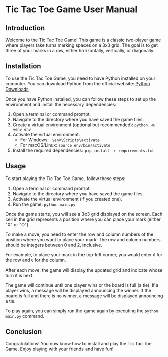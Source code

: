 # Tic Tac Toe Game User Manual

## Introduction

Welcome to the Tic Tac Toe Game! This game is a classic two-player game where players take turns marking spaces on a 3x3 grid. The goal is to get three of your marks in a row, either horizontally, vertically, or diagonally.

## Installation

To use the Tic Tac Toe Game, you need to have Python installed on your computer. You can download Python from the official website: [Python Downloads](https://www.python.org/downloads/)

Once you have Python installed, you can follow these steps to set up the environment and install the necessary dependencies:

1. Open a terminal or command prompt.
2. Navigate to the directory where you have saved the game files.
3. Create a virtual environment (optional but recommended): `python -m venv env`
4. Activate the virtual environment:
   - For Windows: `.\env\Scripts\activate`
   - For macOS/Linux: `source env/bin/activate`
5. Install the required dependencies: `pip install -r requirements.txt`

## Usage

To start playing the Tic Tac Toe Game, follow these steps:

1. Open a terminal or command prompt.
2. Navigate to the directory where you have saved the game files.
3. Activate the virtual environment (if you created one).
4. Run the game: `python main.py`

Once the game starts, you will see a 3x3 grid displayed on the screen. Each cell in the grid represents a position where you can place your mark (either "X" or "O").

To make a move, you need to enter the row and column numbers of the position where you want to place your mark. The row and column numbers should be integers between 0 and 2, inclusive.

For example, to place your mark in the top-left corner, you would enter `0` for the row and `0` for the column.

After each move, the game will display the updated grid and indicate whose turn it is next.

The game will continue until one player wins or the board is full (a tie). If a player wins, a message will be displayed announcing the winner. If the board is full and there is no winner, a message will be displayed announcing a tie.

To play again, you can simply run the game again by executing the `python main.py` command.

## Conclusion

Congratulations! You now know how to install and play the Tic Tac Toe Game. Enjoy playing with your friends and have fun!